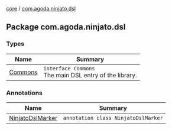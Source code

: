 [core](../index.md) / [com.agoda.ninjato.dsl](./index.md)

## Package com.agoda.ninjato.dsl

### Types

| Name | Summary |
|---|---|
| [Commons](-commons/index.md) | `interface Commons`<br>The main DSL entry of the library. |

### Annotations

| Name | Summary |
|---|---|
| [NinjatoDslMarker](-ninjato-dsl-marker/index.md) | `annotation class NinjatoDslMarker` |

